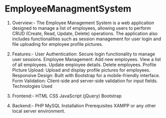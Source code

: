 # EmployeeManagmentSystem
1) Overview:-
The Employee Management System is a web application designed to manage a list of employees, allowing users to perform CRUD (Create, Read, Update, Delete) operations. The application also includes functionalities such as session management for user login and file uploading for employee profile pictures.

2) Features:-
User Authentication: Secure login functionality to manage user sessions.
Employee Management:
Add new employees.
View a list of all employees.
Update employee details.
Delete employees.
Profile Picture Upload: Upload and display profile pictures for employees.
Responsive Design: Built with Bootstrap for a mobile-friendly interface.
Form Validation: Client-side and server-side validation for input fields.
Technologies Used


3) Frontend:-
HTML
CSS
JavaScript (jQuery)
Bootstrap


4) Backend:-
PHP
MySQL
Installation
Prerequisites
XAMPP or any other local server environment.
